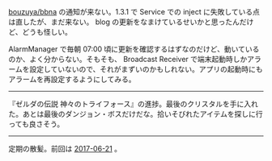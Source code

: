 [bouzuya/bbna][] の通知が来ない。1.3.1 で Service での inject に失敗している点は直したが、まだ来ない。 blog の更新をなまけているせいかと思ったんだけど、どうも怪しい。

AlarmManager で毎朝 07:00 頃に更新を確認するはずなのだけど、動いているのか、よく分からない。そもそも、 Broadcast Receiver で端末起動時しかアラームを設定していないので、それがまずいのかもしれない。アプリの起動時にもアラームを再設定するようにしてみる。

-----

『ゼルダの伝説 神々のトライフォース』の進捗。最後のクリスタルを手に入れた。あとは最後のダンジョン・ボスだけだな。拾いそびれたアイテムを探しに行っても良さそう。

-----

定期の散髪。前回は [2017-06-21][] 。

[bouzuya/bbna]: https://github.com/bouzuya/bbna
[2017-06-21]: http://blog.bouzuya.net/2017/06/21/
